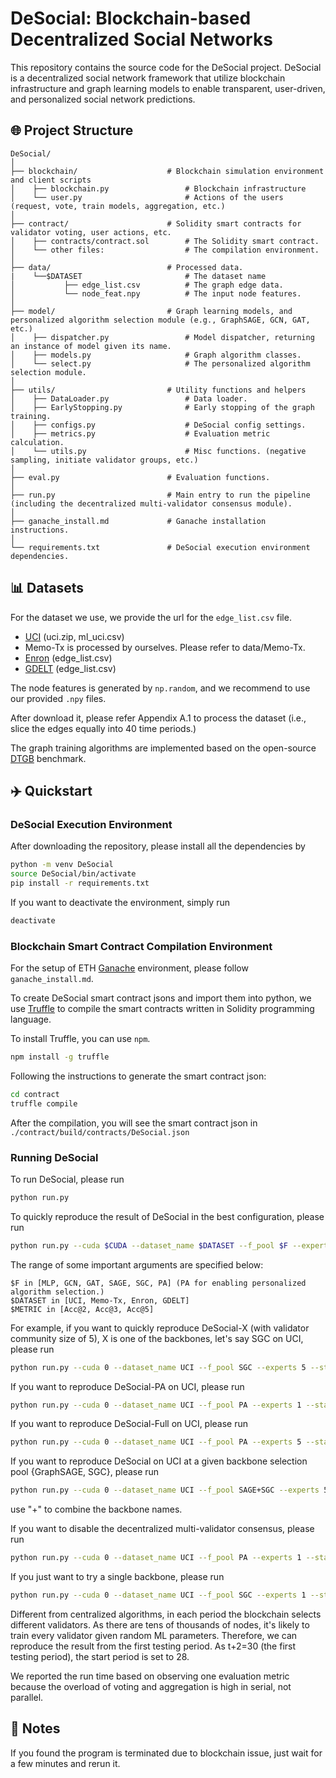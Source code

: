 # DeSocial: Blockchain-based Decentralized Social Networks

This repository contains the source code for the DeSocial project. DeSocial is a decentralized social network framework that utilize blockchain infrastructure and graph learning models to enable transparent, user-driven, and personalized social network predictions.

## 🌐 Project Structure

```
DeSocial/
│
├── blockchain/                    # Blockchain simulation environment and client scripts
│    ├── blockchain.py                 # Blockchain infrastructure
│    └── user.py                       # Actions of the users (request, vote, train models, aggregation, etc.)
│
├── contract/                      # Solidity smart contracts for validator voting, user actions, etc.
│    ├── contracts/contract.sol        # The Solidity smart contract.
│    └── other files:                  # The compilation environment.
│
├── data/                          # Processed data.
|    └──$DATASET                       # The dataset name
│           ├── edge_list.csv          # The graph edge data.
│           └── node_feat.npy          # The input node features.
│
├── model/                         # Graph learning models, and personalized algorithm selection module (e.g., GraphSAGE, GCN, GAT, etc.)
│    ├── dispatcher.py                 # Model dispatcher, returning an instance of model given its name.
│    ├── models.py                     # Graph algorithm classes.
│    └── select.py                     # The personalized algorithm selection module.
│
├── utils/                         # Utility functions and helpers
│    ├── DataLoader.py                 # Data loader.
│    ├── EarlyStopping.py              # Early stopping of the graph training.
│    ├── configs.py                    # DeSocial config settings.
│    ├── metrics.py                    # Evaluation metric calculation.
│    └── utils.py                      # Misc functions. (negative sampling, initiate validator groups, etc.)
│
├── eval.py                        # Evaluation functions.
│
├── run.py                         # Main entry to run the pipeline (including the decentralized multi-validator consensus module).
│
├── ganache_install.md             # Ganache installation instructions.
│
└── requirements.txt               # DeSocial execution environment dependencies.
```

## 📊 Datasets

For the dataset we use, we provide the url for the `edge_list.csv` file.

- [UCI](https://zenodo.org/records/7213796#.Y1cO6y8r30o) (uci.zip, ml_uci.csv)
- Memo-Tx is processed by ourselves. Please refer to data/Memo-Tx.
- [Enron](https://drive.google.com/drive/folders/1QFxHIjusLOFma30gF59_hcB19Ix3QZtk) (edge_list.csv)
- [GDELT](https://drive.google.com/drive/folders/1QFxHIjusLOFma30gF59_hcB19Ix3QZtk) (edge_list.csv)

The node features is generated by `np.random`, and we recommend to use our provided `.npy` files.


After download it, please refer Appendix A.1 to process the dataset (i.e., slice the edges equally into 40 time periods.)

The graph training algorithms are implemented based on the open-source [DTGB](https://github.com/zjs123/DTGB) benchmark.

## ✈️ Quickstart

### DeSocial Execution Environment

After downloading the repository, please install all the dependencies by
```bash
python -m venv DeSocial
source DeSocial/bin/activate
pip install -r requirements.txt
```

If you want to deactivate the environment, simply run
```bash
deactivate
```

### Blockchain Smart Contract Compilation Environment

For the setup of ETH [Ganache](https://archive.trufflesuite.com/ganache/) environment, please follow `ganache_install.md`.

To create DeSocial smart contract jsons and import them into python, we use [Truffle](https://archive.trufflesuite.com/) to compile the smart contracts written in Solidity programming language. 

To install Truffle, you can use `npm`.
```bash
npm install -g truffle
```

Following the instructions to generate the smart contract json:
```bash
cd contract
truffle compile
```

After the compilation, you will see the smart contract json in `./contract/build/contracts/DeSocial.json`

### Running DeSocial

To run DeSocial, please run
```bash
python run.py
```

To quickly reproduce the result of DeSocial in the best configuration, please run
```bash
python run.py --cuda $CUDA --dataset_name $DATASET --f_pool $F --experts $EXPERTS --metric $METRIC --start_period 28 --load_best_configs
```

The range of some important arguments are specified below:
```
$F in [MLP, GCN, GAT, SAGE, SGC, PA] (PA for enabling personalized algorithm selection.)
$DATASET in [UCI, Memo-Tx, Enron, GDELT]
$METRIC in [Acc@2, Acc@3, Acc@5]
```

For example, if you want to quickly reproduce DeSocial-X (with validator community size of 5), X is one of the backbones, let's say SGC on UCI, please run
```bash
python run.py --cuda 0 --dataset_name UCI --f_pool SGC --experts 5 --start_period 28 --metric Acc@2 --load_best_configs
```

If you want to reproduce DeSocial-PA on UCI, please run
```bash
python run.py --cuda 0 --dataset_name UCI --f_pool PA --experts 1 --start_period 28 --metric Acc@2 --load_best_configs
```

If you want to reproduce DeSocial-Full on UCI, please run
```bash
python run.py --cuda 0 --dataset_name UCI --f_pool PA --experts 5 --start_period 28 --metric Acc@2 --load_best_configs
```

If you want to reproduce DeSocial on UCI at a given backbone selection pool {GraphSAGE, SGC}, please run
```bash
python run.py --cuda 0 --dataset_name UCI --f_pool SAGE+SGC --experts 5 --start_period 28 --metric Acc@2 --load_best_configs
```
use "+" to combine the backbone names.

If you want to disable the decentralized multi-validator consensus, please run
```bash
python run.py --cuda 0 --dataset_name UCI --f_pool PA --experts 1 --start_period 28 --metric Acc@2 --load_best_configs
```

If you just want to try a single backbone, please run
```bash
python run.py --cuda 0 --dataset_name UCI --f_pool SGC --experts 1 --start_period 28 --metric Acc@2 --load_best_configs
```

Different from centralized algorithms, in each period the blockchain selects different validators. As there are tens of thousands of nodes, it's likely to train every validator given random ML parameters. Therefore, we can reproduce the result from the first testing period. As t+2=30 (the first testing period), the start period is set to 28.

We reported the run time based on observing one evaluation metric because the overload of voting and aggregation is high in serial, not parallel.

## 📒 Notes

If you found the program is terminated due to blockchain issue, just wait for a few minutes and rerun it.